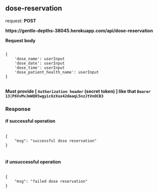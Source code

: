 ## dose-reservation

request: <strong> POST </strong>

<strong>
   https://gentle-depths-38045.herokuapp.com/api/dose-reservation
</strong>

<strong> Request body </strong>

<pre>
<code>
{
    'dose_name': userInput
    'dose_date': userInput
    'dose_time': userInput
    'dose_patient_health_name': userInput
}
</code>
</pre>
<strong> Must provide [ <code>Autherization header</code> (secret token) ] like that <code>Bearer 13|P6VvMvJmWQ05wgyic6zXux42deaqL5nzJtVnOCB3</code> </strong>


### Response 
#### if successful operation
<pre>
<code>
{
    "msg": "successful dose reservation"
}
</code>
</pre>
#### if unsuccessful operation
<pre>
<code>
{
    "msg": "failed dose reservation"
}
</code>
</pre>
